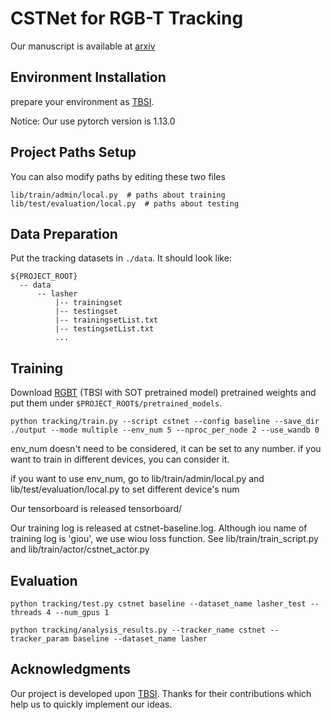 # CSTNet for RGB-T Tracking

Our manuscript is available at [arxiv]()

## Environment Installation

prepare your environment as [TBSI](https://github.com/RyanHTR/TBSI).

Notice: Our use pytorch version is 1.13.0

## Project Paths Setup
You can also modify paths by editing these two files
```
lib/train/admin/local.py  # paths about training
lib/test/evaluation/local.py  # paths about testing
```

## Data Preparation
Put the tracking datasets in `./data`. It should look like:
```
${PROJECT_ROOT}
  -- data
      -- lasher
          |-- trainingset
          |-- testingset
          |-- trainingsetList.txt
          |-- testingsetList.txt
          ...
```

## Training
Download [RGBT](https://pan.baidu.com/share/init?surl=8MYRT4jkunIPklD02daFXA&pwd=y2rz) (TBSI with SOT pretrained model) pretrained weights and put them under `$PROJECT_ROOT$/pretrained_models`.

```
python tracking/train.py --script cstnet --config baseline --save_dir ./output --mode multiple --env_num 5 --nproc_per_node 2 --use_wandb 0
```

env_num doesn't need to be considered, it can be set to any number. if you want to train in different devices, you can consider it.

if you want to use env_num, go to lib/train/admin/local.py and lib/test/evaluation/local.py to set different device's num


Our tensorboard is released tensorboard/

Our training log is released at cstnet-baseline.log. 
Although iou name of training log is 'giou', we use wiou loss function. 
See lib/train/train_script.py and  lib/train/actor/cstnet_actor.py 


## Evaluation

```
python tracking/test.py cstnet baseline --dataset_name lasher_test --threads 4 --num_gpus 1

python tracking/analysis_results.py --tracker_name cstnet --tracker_param baseline --dataset_name lasher
```


## Acknowledgments
Our project is developed upon [TBSI](https://github.com/RyanHTR/TBSI). Thanks for their contributions which help us to quickly implement our ideas.

